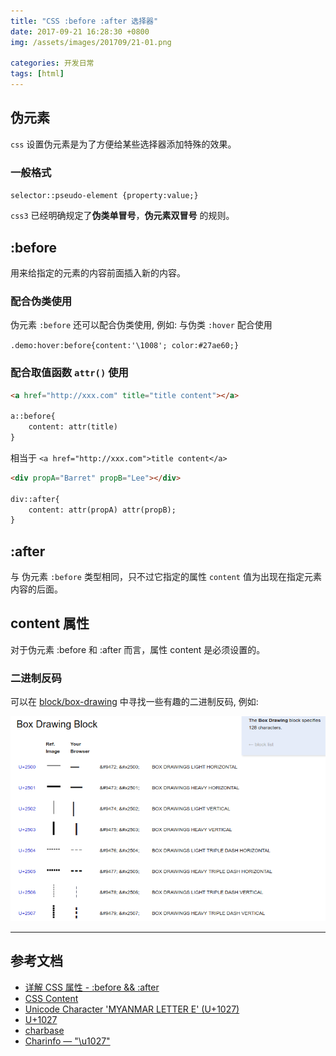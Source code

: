 ```yaml
---
title: "CSS :before :after 选择器"
date: 2017-09-21 16:28:30 +0800
img: /assets/images/201709/21-01.png

categories: 开发日常
tags: [html]
---
```


## 伪元素

`css` 设置伪元素是为了方便给某些选择器添加特殊的效果。

### 一般格式

`selector::pseudo-element {property:value;}`

`css3` 已经明确规定了**伪类单冒号**，**伪元素双冒号** 的规则。

## :before

用来给指定的元素的内容前面插入新的内容。

### 配合伪类使用

伪元素 `:before` 还可以配合伪类使用, 例如: 与伪类 `:hover` 配合使用

`.demo:hover:before{content:'\1008'; color:#27ae60;}`

### 配合取值函数 `attr()` 使用

```html
<a href="http://xxx.com" title="title content"></a>

a::before{
    content: attr(title)
}
```

相当于 `<a href="http://xxx.com">title content</a>`

```html
<div propA="Barret" propB="Lee"></div>

div::after{
    content: attr(propA) attr(propB);
}
```

## :after

与 伪元素 `:before` 类型相同，只不过它指定的属性 `content` 值为出现在指定元素内容的后面。

## content 属性

对于伪元素 :before 和 :after 而言，属性 content 是必须设置的。

### 二进制反码

可以在 [block/box-drawing](http://www.charbase.com/block/box-drawing) 中寻找一些有趣的二进制反码, 例如:

![Box Drawing Block](/assets/images/201709/21-01.png)

---
## 参考文档
- [详解 CSS 属性 - :before && :after](https://segmentfault.com/a/1190000000474414)
- [CSS Content](https://css-tricks.com/css-content/)
- [Unicode Character 'MYANMAR LETTER E' (U+1027)](http://www.fileformat.info/info/unicode/char/1027/index.htm)
- [U+1027](http://unicode.scarfboy.com/wgbysfbxzk.html?s=U%2B1027)
- [charbase](http://www.charbase.com/)
- [Charinfo — "\u1027"](https://chars.suikawiki.org/string?s=%5Cu1027)
